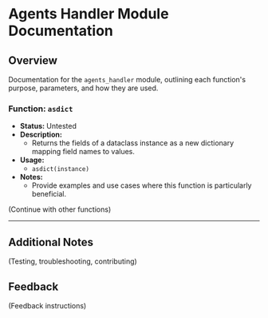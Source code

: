 # Agents Handler Module Documentation

## Overview
Documentation for the `agents_handler` module, outlining each function's purpose, parameters, and how they are used.

### Function: `asdict`
- **Status:** Untested
- **Description:** 
  - Returns the fields of a dataclass instance as a new dictionary mapping field names to values.
- **Usage:**
  - `asdict(instance)`
- **Notes:**
  - Provide examples and use cases where this function is particularly beneficial.

(Continue with other functions)

---

## Additional Notes
(Testing, troubleshooting, contributing)

## Feedback
(Feedback instructions)

